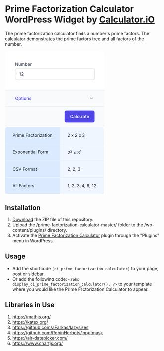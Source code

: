 # Prime Factorization Calculator WordPress Widget by [Calculator.iO](https://www.calculator.io/ "Calculator.iO Homepage")

The prime factorization calculator finds a number's prime factors. The calculator demonstrates the prime factors tree and all factors of the number. 

![Prime Factorization Calculator Input Form](/assets/images/screenshot-1.png "Prime Factorization Calculator Input Form")
![Prime Factorization Calculator Calculation Results](/assets/images/screenshot-2.png "Prime Factorization Calculator Calculation Results")

## Installation

1. [Download](https://github.com/pub-calculator-io/age-calculator/archive/refs/heads/master.zip) the ZIP file of this repository.
2. Upload the /prime-factorization-calculator-master/ folder to the /wp-content/plugins/ directory.
3. Activate the [Prime Factorization Calculator](https://www.calculator.io/prime-factorization-calculator/ "Prime Factorization Calculator Homepage") plugin through the "Plugins" menu in WordPress.

## Usage
* Add the shortcode `[ci_prime_factorization_calculator]` to your page, post or sidebar.
* Or add the following code: `<?php display_ci_prime_factorization_calculator(); ?>` to your template where you would like the Prime Factorization Calculator to appear.

## Libraries in Use
1. https://mathjs.org/
2. https://katex.org/
3. https://github.com/aFarkas/lazysizes
4. https://github.com/RobinHerbots/Inputmask
5. https://air-datepicker.com/
6. https://www.chartjs.org/
